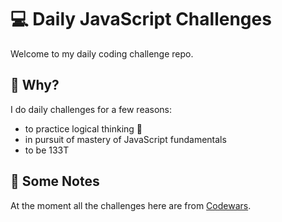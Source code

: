# 💻 Daily JavaScript Challenges

Welcome to my daily coding challenge repo. 

## :thinking: Why?

I do daily challenges for a few reasons:
* to practice logical thinking 🧠
* in pursuit of mastery of JavaScript fundamentals
* to be 133T

## :notebook: Some Notes

At the moment all the challenges here are from [Codewars](https://codewars.com).

